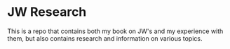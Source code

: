 # JW Research

This is a repo that contains both my book on JW's and my experience with them, but also contains research and information on various topics.